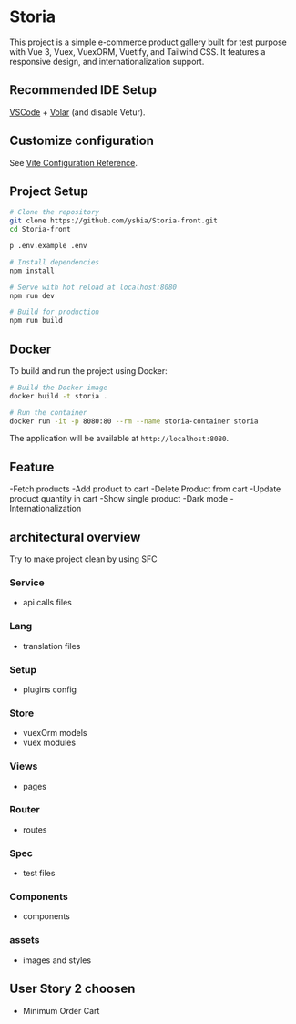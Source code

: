 # Storia

This project is a simple e-commerce product gallery built for test purpose with Vue 3, Vuex, VuexORM, Vuetify, and Tailwind CSS. It features a responsive design, and internationalization support.

## Recommended IDE Setup

[VSCode](https://code.visualstudio.com/) + [Volar](https://marketplace.visualstudio.com/items?itemName=Vue.volar) (and disable Vetur).

## Customize configuration

See [Vite Configuration Reference](https://vitejs.dev/config/).

## Project Setup

```bash
# Clone the repository
git clone https://github.com/ysbia/Storia-front.git
cd Storia-front

p .env.example .env

# Install dependencies
npm install

# Serve with hot reload at localhost:8080
npm run dev

# Build for production
npm run build
```

## Docker

To build and run the project using Docker:

```bash
# Build the Docker image
docker build -t storia .

# Run the container
docker run -it -p 8080:80 --rm --name storia-container storia
```

The application will be available at `http://localhost:8080`.

## Feature

-Fetch products
-Add product to cart
-Delete Product from cart
-Update product quantity in cart
-Show single product
-Dark mode
-Internationalization

## architectural overview

Try to make project clean by using SFC

### Service
- api calls files

### Lang
- translation files

### Setup
- plugins config

### Store
- vuexOrm models
- vuex modules

### Views
- pages

### Router
- routes

### Spec
- test files

### Components
- components

### assets
- images and styles

## User Story 2 choosen
- Minimum Order Cart

